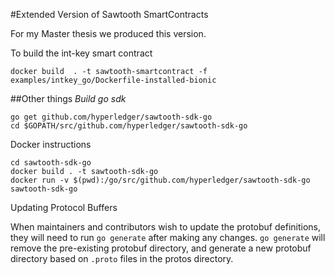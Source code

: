 #Extended Version of Sawtooth SmartContracts

For my Master thesis we produced this version.

To build the int-key smart contract
```
docker build  . -t sawtooth-smartcontract -f examples/intkey_go/Dockerfile-installed-bionic
```


##Other things
*Build go sdk*
```
go get github.com/hyperledger/sawtooth-sdk-go
cd $GOPATH/src/github.com/hyperledger/sawtooth-sdk-go
```
Docker instructions
```
cd sawtooth-sdk-go
docker build . -t sawtooth-sdk-go
docker run -v $(pwd):/go/src/github.com/hyperledger/sawtooth-sdk-go sawtooth-sdk-go
```

Updating Protocol Buffers

When maintainers and contributors wish to update the protobuf definitions, they
will need to run `go generate` after making any changes. `go generate` will
remove the pre-existing protobuf directory, and generate a new protobuf directory
based on `.proto` files in the protos directory.
